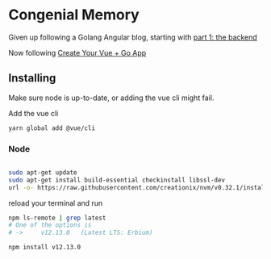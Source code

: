 # Congenial Memory

Given up following a Golang Angular blog, starting with [part 1: the backend](https://auth0.com/blog/developing-golang-and-angular-apps-part-1-backend-api/)

Now following [Create Your Vue + Go App](https://developer.okta.com/blog/2018/10/23/build-a-single-page-app-with-go-and-vue)

## Installing

Make sure node is up-to-date, or adding the vue cli might fail.

Add the vue cli

```bash
yarn global add @vue/cli
```

### Node

```bash

sudo apt-get update
sudo apt-get install build-essential checkinstall libssl-dev
url -o- https://raw.githubusercontent.com/creationix/nvm/v0.32.1/install.sh | bash

```

reload your terminal and run

```bash
npm ls-remote | grep latest
# One of the options is
# ->     v12.13.0   (Latest LTS: Erbium)

npm install v12.13.0

```


